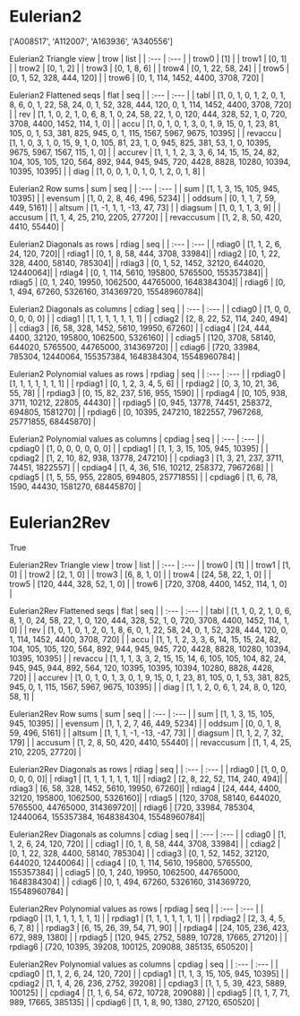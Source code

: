 # Eulerian2
['A008517', 'A112007', 'A163936', 'A340556']

Eulerian2 Triangle view
| trow  |  list  |
| :---  |  :---  |
| trow0 | [1] |
| trow1 | [0, 1] |
| trow2 | [0, 1, 2] |
| trow3 | [0, 1, 8, 6] |
| trow4 | [0, 1, 22, 58, 24] |
| trow5 | [0, 1, 52, 328, 444, 120] |
| trow6 | [0, 1, 114, 1452, 4400, 3708, 720] |

Eulerian2 Flattened seqs
| flat      |   seq  |
| :---      |  :---  |
| tabl     | [1, 0, 1, 0, 1, 2, 0, 1, 8, 6, 0, 1, 22, 58, 24, 0, 1, 52, 328, 444, 120, 0, 1, 114, 1452, 4400, 3708, 720] |
| rev      | [1, 1, 0, 2, 1, 0, 6, 8, 1, 0, 24, 58, 22, 1, 0, 120, 444, 328, 52, 1, 0, 720, 3708, 4400, 1452, 114, 1, 0] |
| accu     | [1, 0, 1, 0, 1, 3, 0, 1, 9, 15, 0, 1, 23, 81, 105, 0, 1, 53, 381, 825, 945, 0, 1, 115, 1567, 5967, 9675, 10395] |
| revaccu  | [1, 1, 0, 3, 1, 0, 15, 9, 1, 0, 105, 81, 23, 1, 0, 945, 825, 381, 53, 1, 0, 10395, 9675, 5967, 1567, 115, 1, 0] |
| accurev  | [1, 1, 1, 2, 3, 3, 6, 14, 15, 15, 24, 82, 104, 105, 105, 120, 564, 892, 944, 945, 945, 720, 4428, 8828, 10280, 10394, 10395, 10395] |
| diag     | [1, 0, 0, 1, 0, 1, 0, 1, 2, 0, 1, 8] |

Eulerian2 Row sums
| sum        |   seq  |
| :---       |  :---  |
| sum       | [1, 1, 3, 15, 105, 945, 10395] |
| evensum   | [1, 0, 2, 8, 46, 496, 5234] |
| oddsum    | [0, 1, 1, 7, 59, 449, 5161] |
| altsum    | [1, -1, 1, 1, -13, 47, 73] |
| diagsum   | [1, 0, 1, 1, 3, 9] |
| accusum   | [1, 1, 4, 25, 210, 2205, 27720] |
| revaccusum | [1, 2, 8, 50, 420, 4410, 55440] |

Eulerian2 Diagonals as rows
| rdiag  |   seq  |
| :---   |  :---  |
| rdiag0 | [1, 1, 2, 6, 24, 120, 720]|
| rdiag1 | [0, 1, 8, 58, 444, 3708, 33984]|
| rdiag2 | [0, 1, 22, 328, 4400, 58140, 785304]|
| rdiag3 | [0, 1, 52, 1452, 32120, 644020, 12440064]|
| rdiag4 | [0, 1, 114, 5610, 195800, 5765500, 155357384]|
| rdiag5 | [0, 1, 240, 19950, 1062500, 44765000, 1648384304]|
| rdiag6 | [0, 1, 494, 67260, 5326160, 314369720, 15548960784]|

Eulerian2 Diagonals as columns
| cdiag  |   seq  |
| :---   |  :---  |
| cdiag0 | [1, 0, 0, 0, 0, 0, 0] |
| cdiag1 | [1, 1, 1, 1, 1, 1, 1] |
| cdiag2 | [2, 8, 22, 52, 114, 240, 494] |
| cdiag3 | [6, 58, 328, 1452, 5610, 19950, 67260] |
| cdiag4 | [24, 444, 4400, 32120, 195800, 1062500, 5326160] |
| cdiag5 | [120, 3708, 58140, 644020, 5765500, 44765000, 314369720] |
| cdiag6 | [720, 33984, 785304, 12440064, 155357384, 1648384304, 15548960784] |

Eulerian2 Polynomial values as rows
| rpdiag  |   seq  |
| :---    |  :---  |
| rpdiag0 | [1, 1, 1, 1, 1, 1, 1] |
| rpdiag1 | [0, 1, 2, 3, 4, 5, 6] |
| rpdiag2 | [0, 3, 10, 21, 36, 55, 78] |
| rpdiag3 | [0, 15, 82, 237, 516, 955, 1590] |
| rpdiag4 | [0, 105, 938, 3711, 10212, 22805, 44430] |
| rpdiag5 | [0, 945, 13778, 74451, 258372, 694805, 1581270] |
| rpdiag6 | [0, 10395, 247210, 1822557, 7967268, 25771855, 68445870] |

Eulerian2 Polynomial values as columns
| cpdiag  |   seq  |
| :---    |  :---  |
| cpdiag0 | [1, 0, 0, 0, 0, 0, 0] |
| cpdiag1 | [1, 1, 3, 15, 105, 945, 10395] |
| cpdiag2 | [1, 2, 10, 82, 938, 13778, 247210] |
| cpdiag3 | [1, 3, 21, 237, 3711, 74451, 1822557] |
| cpdiag4 | [1, 4, 36, 516, 10212, 258372, 7967268] |
| cpdiag5 | [1, 5, 55, 955, 22805, 694805, 25771855] |
| cpdiag6 | [1, 6, 78, 1590, 44430, 1581270, 68445870] |

# Eulerian2Rev
True

Eulerian2Rev Triangle view
| trow  |  list  |
| :---  |  :---  |
| trow0 | [1] |
| trow1 | [1, 0] |
| trow2 | [2, 1, 0] |
| trow3 | [6, 8, 1, 0] |
| trow4 | [24, 58, 22, 1, 0] |
| trow5 | [120, 444, 328, 52, 1, 0] |
| trow6 | [720, 3708, 4400, 1452, 114, 1, 0] |

Eulerian2Rev Flattened seqs
| flat      |   seq  |
| :---      |  :---  |
| tabl     | [1, 1, 0, 2, 1, 0, 6, 8, 1, 0, 24, 58, 22, 1, 0, 120, 444, 328, 52, 1, 0, 720, 3708, 4400, 1452, 114, 1, 0] |
| rev      | [1, 0, 1, 0, 1, 2, 0, 1, 8, 6, 0, 1, 22, 58, 24, 0, 1, 52, 328, 444, 120, 0, 1, 114, 1452, 4400, 3708, 720] |
| accu     | [1, 1, 1, 2, 3, 3, 6, 14, 15, 15, 24, 82, 104, 105, 105, 120, 564, 892, 944, 945, 945, 720, 4428, 8828, 10280, 10394, 10395, 10395] |
| revaccu  | [1, 1, 1, 3, 3, 2, 15, 15, 14, 6, 105, 105, 104, 82, 24, 945, 945, 944, 892, 564, 120, 10395, 10395, 10394, 10280, 8828, 4428, 720] |
| accurev  | [1, 0, 1, 0, 1, 3, 0, 1, 9, 15, 0, 1, 23, 81, 105, 0, 1, 53, 381, 825, 945, 0, 1, 115, 1567, 5967, 9675, 10395] |
| diag     | [1, 1, 2, 0, 6, 1, 24, 8, 0, 120, 58, 1] |

Eulerian2Rev Row sums
| sum        |   seq  |
| :---       |  :---  |
| sum       | [1, 1, 3, 15, 105, 945, 10395] |
| evensum   | [1, 1, 2, 7, 46, 449, 5234] |
| oddsum    | [0, 0, 1, 8, 59, 496, 5161] |
| altsum    | [1, 1, 1, -1, -13, -47, 73] |
| diagsum   | [1, 1, 2, 7, 32, 179] |
| accusum   | [1, 2, 8, 50, 420, 4410, 55440] |
| revaccusum | [1, 1, 4, 25, 210, 2205, 27720] |

Eulerian2Rev Diagonals as rows
| rdiag  |   seq  |
| :---   |  :---  |
| rdiag0 | [1, 0, 0, 0, 0, 0, 0]|
| rdiag1 | [1, 1, 1, 1, 1, 1, 1]|
| rdiag2 | [2, 8, 22, 52, 114, 240, 494]|
| rdiag3 | [6, 58, 328, 1452, 5610, 19950, 67260]|
| rdiag4 | [24, 444, 4400, 32120, 195800, 1062500, 5326160]|
| rdiag5 | [120, 3708, 58140, 644020, 5765500, 44765000, 314369720]|
| rdiag6 | [720, 33984, 785304, 12440064, 155357384, 1648384304, 15548960784]|

Eulerian2Rev Diagonals as columns
| cdiag  |   seq  |
| :---   |  :---  |
| cdiag0 | [1, 1, 2, 6, 24, 120, 720] |
| cdiag1 | [0, 1, 8, 58, 444, 3708, 33984] |
| cdiag2 | [0, 1, 22, 328, 4400, 58140, 785304] |
| cdiag3 | [0, 1, 52, 1452, 32120, 644020, 12440064] |
| cdiag4 | [0, 1, 114, 5610, 195800, 5765500, 155357384] |
| cdiag5 | [0, 1, 240, 19950, 1062500, 44765000, 1648384304] |
| cdiag6 | [0, 1, 494, 67260, 5326160, 314369720, 15548960784] |

Eulerian2Rev Polynomial values as rows
| rpdiag  |   seq  |
| :---    |  :---  |
| rpdiag0 | [1, 1, 1, 1, 1, 1, 1] |
| rpdiag1 | [1, 1, 1, 1, 1, 1, 1] |
| rpdiag2 | [2, 3, 4, 5, 6, 7, 8] |
| rpdiag3 | [6, 15, 26, 39, 54, 71, 90] |
| rpdiag4 | [24, 105, 236, 423, 672, 989, 1380] |
| rpdiag5 | [120, 945, 2752, 5889, 10728, 17665, 27120] |
| rpdiag6 | [720, 10395, 39208, 100125, 209088, 385135, 650520] |

Eulerian2Rev Polynomial values as columns
| cpdiag  |   seq  |
| :---    |  :---  |
| cpdiag0 | [1, 1, 2, 6, 24, 120, 720] |
| cpdiag1 | [1, 1, 3, 15, 105, 945, 10395] |
| cpdiag2 | [1, 1, 4, 26, 236, 2752, 39208] |
| cpdiag3 | [1, 1, 5, 39, 423, 5889, 100125] |
| cpdiag4 | [1, 1, 6, 54, 672, 10728, 209088] |
| cpdiag5 | [1, 1, 7, 71, 989, 17665, 385135] |
| cpdiag6 | [1, 1, 8, 90, 1380, 27120, 650520] |

